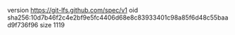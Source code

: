 version https://git-lfs.github.com/spec/v1
oid sha256:10d7b46f2c4e2bf9e5fc4406d68e8c83933401c98a85f6d48c55baad9f736f96
size 1119
